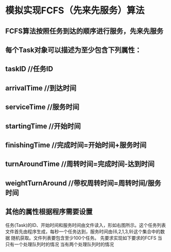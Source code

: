 #    模拟实现FCFS（先来先服务）算法
## FCFS算法按照任务到达的顺序进行服务，先来先服务
## 每个Task对象可以描述为至少包含下列属性：
## taskID //任务ID
## arrivalTime //到达时间
## serviceTime //服务时间
## startingTime //开始时间
## finishingTime //完成时间=开始时间+服务时间
## turnAroundTime //周转时间=完成时间-达到时间
## weightTurnAround //带权周转时间=周转时间/服务时间
## 其他的属性根据程序需要设置
   任务(Task)的ID、开始时间和服务时间由文件读入，形如右图所示。这个任务列表文件首先由程序生成，每秒一个任务达到，服务时间由{6,2,1,3,9}这个集合中的数    据 随机获取。文件列表要包含至少100个任务。
   先要求实现如下要求的FCFS
   当只有一个处理队列时的情况
   当有两个处理队列时的情况
